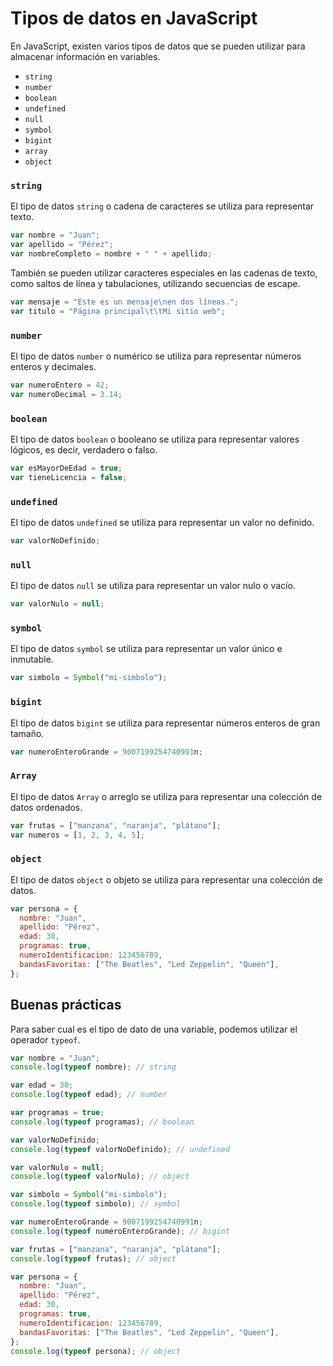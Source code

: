 # Tipos de datos en JavaScript

En JavaScript, existen varios tipos de datos que se pueden utilizar para almacenar información en variables.

* `string`
* `number`
* `boolean`
* `undefined`
* `null`
* `symbol`
* `bigint`
* `array`
* `object`

### `string`

El tipo de datos `string` o cadena de caracteres se utiliza para representar texto.

```js
var nombre = "Juan";
var apellido = "Pérez";
var nombreCompleto = nombre + " " + apellido;
```

También se pueden utilizar caracteres especiales en las cadenas de texto, como saltos de línea y tabulaciones, utilizando secuencias de escape.

```js
var mensaje = "Este es un mensaje\nen dos líneas.";
var titulo = "Página principal\t\tMi sitio web";
```

### `number`

El tipo de datos `number` o numérico se utiliza para representar números enteros y decimales.

```js
var numeroEntero = 42;
var numeroDecimal = 3.14;
```

### `boolean`

El tipo de datos `boolean` o booleano se utiliza para representar valores lógicos, es decir, verdadero o falso.

```js
var esMayorDeEdad = true;
var tieneLicencia = false;
```

### `undefined`

El tipo de datos `undefined` se utiliza para representar un valor no definido.

```js
var valorNoDefinido;
```

### `null`

El tipo de datos `null` se utiliza para representar un valor nulo o vacío.

```js
var valorNulo = null;
```

### `symbol`

El tipo de datos `symbol` se utiliza para representar un valor único e inmutable.

```js
var simbolo = Symbol("mi-simbolo");
```

### `bigint`

El tipo de datos `bigint` se utiliza para representar números enteros de gran tamaño.

```js
var numeroEnteroGrande = 9007199254740991n;
```

### `Array`

El tipo de datos `Array` o arreglo se utiliza para representar una colección de datos ordenados.

```js
var frutas = ["manzana", "naranja", "plátano"];
var numeros = [1, 2, 3, 4, 5];
```

### `object`

El tipo de datos `object` o objeto se utiliza para representar una colección de datos.

```js
var persona = {
  nombre: "Juan",
  apellido: "Pérez",
  edad: 30,
  programas: true,
  numeroIdentificacion: 123456789,
  bandasFavoritas: ["The Beatles", "Led Zeppelin", "Queen"],
};
```

## Buenas prácticas

Para saber cual es el tipo de dato de una variable, podemos utilizar el operador `typeof`.

```js
var nombre = "Juan";
console.log(typeof nombre); // string

var edad = 30;
console.log(typeof edad); // number

var programas = true;
console.log(typeof programas); // boolean

var valorNoDefinido;
console.log(typeof valorNoDefinido); // undefined

var valorNulo = null;
console.log(typeof valorNulo); // object

var simbolo = Symbol("mi-simbolo");
console.log(typeof simbolo); // symbol

var numeroEnteroGrande = 9007199254740991n;
console.log(typeof numeroEnteroGrande); // bigint

var frutas = ["manzana", "naranja", "plátano"];
console.log(typeof frutas); // object

var persona = {
  nombre: "Juan",
  apellido: "Pérez",
  edad: 30,
  programas: true,
  numeroIdentificacion: 123456789,
  bandasFavoritas: ["The Beatles", "Led Zeppelin", "Queen"],
};
console.log(typeof persona); // object
```
